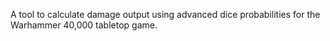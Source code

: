 A tool to calculate damage output using advanced dice probabilities for the Warhammer 40,000 tabletop game.